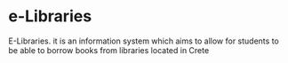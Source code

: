 # e-Libraries
E-Libraries. it is an information system which aims to allow for students to be able to borrow books from libraries located in Crete

